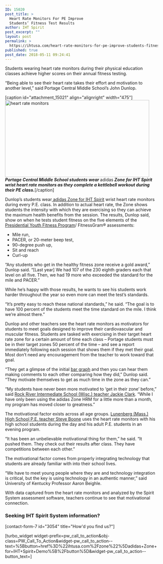 ```yaml
---
ID: 15020
post_title: >
  Heart Rate Monitors For PE Improve
  Students’ Fitness Test Results
author: IHT Spirit
post_excerpt: ""
layout: post
permalink: >
  https://ihtusa.com/heart-rate-monitors-for-pe-improve-students-fitness-test-results/
published: true
post_date: 2018-05-11 09:24:41
---
```

<span style="font-weight: 400;">Students wearing heart rate monitors during their physical education classes achieve higher scores on their annual fitness testing.</span>

<span style="font-weight: 400;">“Being able to see their heart rate takes their effort and motivation to another level,” said Portage Central Middle School’s John Dunlop.</span><!--more-->

[caption id="attachment_15021" align="alignright" width="475"]<a href="https://ihtusa.com/wp-content/uploads/2018/05/Portage8-journal-feature.jpg"><img class="wp-image-15021" src="https://ihtusa.com/wp-content/uploads/2018/05/Portage8-journal-feature-300x161.jpg" alt="heart rate monitors" width="475" height="254" /></a> <strong><em>Portage Central Middle School students wear </em></strong>adidas<strong><em> Zone for IHT Spirit wrist heart rate monitors as they complete a kettlebell workout during their PE class.</em></strong>[/caption]

<span style="font-weight: 400;">Dunlop’s students wear</span><a href="https://ihtusa.com/zone/"><span style="font-weight: 400;"> adidas Zone for IHT Spirit</span></a><span style="font-weight: 400;"> wrist heart rate monitors during every P.E. class. In addition to actual heart rate, the Zone shows students the intensity with which they are exercising so they can achieve the maximum health benefits from the session. The results, Dunlop said, show on when he tests student fitness on the five elements of the </span><a href="http://popl.ink/LPSgMc"><span style="font-weight: 400;">Presidential Youth Fitness Program</span></a><span style="font-weight: 400;">/ FitnessGram® assessments:</span>
<ul>
 	<li style="font-weight: 400;"><span style="font-weight: 400;">Mile run,</span></li>
 	<li style="font-weight: 400;"><span style="font-weight: 400;">PACER, or 20-meter beep test,</span></li>
 	<li style="font-weight: 400;"><span style="font-weight: 400;">90-degree push up,</span></li>
 	<li style="font-weight: 400;"><span style="font-weight: 400;">Sit and reach</span></li>
 	<li style="font-weight: 400;"><span style="font-weight: 400;">Curl-up</span></li>
</ul>
<span style="font-weight: 400;">“Any students who get in the healthy fitness zone receive a gold award,” Dunlop said. “[Last year] We had 107 of the 230 eighth graders each that level on all five. Then, we had 19 more who exceeded the standard for the mile and PACER.”</span>

<span style="font-weight: 400;">While he’s happy with those results, he wants to see his students work harder throughout the year so even more can meet the test’s standards.</span>

<span style="font-weight: 400;">“It’s pretty easy to reach these national standards,” he said. “The goal is to have 100 percent of the students meet the time standard on the mile. I think we’re almost there.”</span>

<span style="font-weight: 400;">Dunlop and other teachers see the heart rate monitors as motivators for students to meet goals designed to improve their cardiovascular and muscular fitness. Students are tasked with exercising in their target heart rate zone for a certain amount of time each class – Portage students must be in their target zones 50 percent of the time – and see a report immediately following each session that shows them if they met their goal. Most don’t need any encouragement from the teacher to work toward that goal.</span>

<span style="font-weight: 400;">“They get a glimpse of the initial </span><a href="http://ihtusa.com/spirit-system"><span style="font-weight: 400;">bar graph</span></a><span style="font-weight: 400;"> and then you can hear them making comments to each other comparing how they did,” Dunlop said. “They motivate themselves to get as much time in the zone as they can.”</span>

<span style="font-weight: 400;">“My students have never been more motivated to ‘get in their zone’ before,” said <a href="https://ihtusa.com/students-learn-heart-rate-training-management-with-pe-technology/">Rock River Intermediate School (Wisc.) teacher Jackie Clark</a>. “While I have only been using the adidas Zone HRM for a little more than a month, my program has moved closer to greatness.”  </span>

<span style="font-weight: 400;">The motivational factor exists across all age groups. <a href="https://ihtusa.com/fit-life-utilizes-hiit-principles-in-physical-education/">Lunenberg (Mass.) High School P.E. teacher Steve Boone</a> uses the heart rate monitors with his high school students during the day and his adult P.E. students in an evening program. </span>

<span style="font-weight: 400;">“It has been an unbelievable motivational thing for them,” he said. “It pushed them. They check out their results after class. They have competitions between each other.”</span>

<span style="font-weight: 400;">The motivational factor comes from properly integrating technology that students are already familiar with into their school lives.</span>

<span style="font-weight: 400;">“</span><span style="font-weight: 400;">We have to meet young people where they are and technology integration is critical, but the key is using technology in an authentic manner,” said University of Kentucky Professor Aaron Beighle. </span>

<span style="font-weight: 400;">With data captured from the heart rate monitors and analyzed by the Spirit System assessment software, teachers continue to see that motivational connection.</span>
<h3><strong>Seeking IHT Spirit System information?</strong></h3>
[contact-form-7 id="3054" title="How'd you find us?"]

[turbo_widget widget-prefix=pw_call_to_action&obj-class=PW_Call_To_Action&widget-pw_call_to_action--text=%5Bbutton+href%3D%22ihtusa.com%2Fzone%22%5Dadidas+Zone+for+IHT+Spirit+Demo%5B%2Fbutton%5D&widget-pw_call_to_action--button_text=]